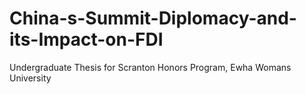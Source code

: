# China-s-Summit-Diplomacy-and-its-Impact-on-FDI
Undergraduate Thesis for Scranton Honors Program, Ewha Womans University

